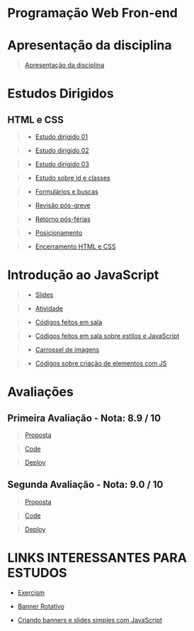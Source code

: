 # Programação Web Fron-end

# Apresentação da disciplina

> [Apresentação da disciplina](/segundo-periodo/pwf/apresentacao-da-disciplina/)

# Estudos Dirigidos 

## HTML e CSS

> - [Estudo dirigido 01](/segundo-periodo/pwf/2024-02-29/)

> - [Estudo dirigido 02](/segundo-periodo/pwf/2024-03-07/)

> - [Estudo dirigido 03](/segundo-periodo/pwf/2024-03-14/)

> - [Estudo sobre id e classes](/segundo-periodo/pwf/2024-03-21/)

> - [Formulários e buscas](/segundo-periodo/pwf/2024-04-11/)

> - [Revisão pós-greve](/segundo-periodo/pwf/2024-07-04/)

> - [Retorno pós-férias](/segundo-periodo/pwf/2024-08-01/)

> - [Posicionamento](/segundo-periodo/pwf/2024-08-15/)

> - [Encerramento HTML e CSS](/segundo-periodo/pwf/2024-08-29/)

# Introdução ao JavaScript

> - [Slides](/segundo-periodo/pwf/2024-09-05/04_Introducao_JavaScript.pdf)

> - [Atividade](/segundo-periodo/pwf/2024-09-05/exercícios_js_01.pdf)

> - [Códigos feitos em sala](/segundo-periodo/pwf/2024-09-05/)

> - [Códigos feitos em sala sobre estilos e JavaScript](/segundo-periodo/pwf/2024-09-12/)

> - [Carrossel de imagens](/segundo-periodo/pwf/2024-09-13/carrossel/)

> - [Códigos sobre criação de elementos com JS](/segundo-periodo/pwf/2024-09-19/)



# Avaliações

## Primeira Avaliação - Nota: 8.9 / 10
> [Proposta](/segundo-periodo/pwf/avaliacoes/avaliacao_html_css_pwf_01.pdf)

> [Code](https://github.com/davidsousadev/primeira-avaliacao-pwf) 

> [Deploy](https://davidsousadev.github.io/primeira-avaliacao-pwf/)

## Segunda Avaliação - Nota: 9.0 / 10
> [Proposta](/segundo-periodo/pwf/avaliacoes/avaliacao_html_css_pwf_02.pdf)

> [Code](https://github.com/davidsousadev/segunda-avaliacao-pwf) 

> [Deploy](https://davidsousadev.github.io/segunda-avaliacao-pwf/)

# LINKS INTERESSANTES PARA ESTUDOS


- [Exercism](https://exercism.org/)

- [Banner Rotativo](https://github.com/EusRique/banner-rotativo?authuser=1
)

- [Criando banners e slides simples com JavaScript](https://www.devmedia.com.br/criando-banners-e-slides-simples-com-javascript/37260?authuser=1)
